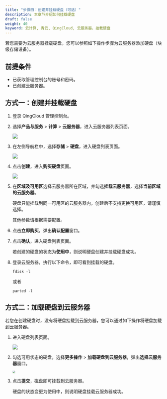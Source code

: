 ```yaml
---
title: "步骤四：创建并挂载硬盘（可选）"
description: 本章节介绍如何挂载硬盘
draft: false
weight: 40
keyword: 云计算, 青云, QingCloud, 云服务器，挂载硬盘
---
```


若您需要为云服务器挂载硬盘，您可以参照如下操作步骤为云服务器添加硬盘（块级存储设备）。

## 前提条件

- 已获取管理控制台的账号和密码。
- 已创建云服务器。

## 方式一：创建并挂载硬盘

1. 登录 QingCloud 管理控制台。

2. 选择**产品与服务** > **计算** > **云服务器**，进入云服务器列表页面。

   ![](../../_images/vm_server_list.png)

3. 在左侧导航栏中，选择**存储** > **硬盘**，进入硬盘列表页面。

   ![](../../_images/vm_create_disk.png)

4. 点击**创建**，进入**购买硬盘**页面。

   ![](../../_images/vm_create_disk_win.png)

5. 在**区域及可用区**选择云服务器所在区域，并勾选**挂载云服务器**，选择**当前区域的云服务器**。

   硬盘只能挂载到同一可用区的云服务器内，创建后不支持更换可用区，请谨慎选择。

   其他参数请根据需要配置。

6. 点击**立即购买**，弹出**确认配置**窗口。

7. 点击**确认**，进入硬盘列表页面。

   若创建的硬盘的状态为**使用中**，则说明硬盘创建并挂载硬盘成功。

8. 登录云服务器，执行以下命令，即可看到挂载的硬盘。

   ```
   fdisk -l
   ```

   或者

   ```
   parted -l
   ```

## 方式二：加载硬盘到云服务器

若您在创建硬盘时，没有将硬盘挂载到云服务器，您可以通过如下操作将硬盘加载到云服务器。

1. 进入硬盘列表页面。

   ![](../../_images/vm_mount_disk.png)

2. 勾选可用状态的硬盘，选择**更多操作** > **加载硬盘到云服务器**，弹出**选择云服务器**窗口。

   <img src="../../_images/vm_mount_choose_vm.png" style="zoom:50%;" />

3. 点击**提交**，磁盘即可挂载到云服务器。

   硬盘的状态变更为使用中，则说明硬盘挂载云服务器成功。

